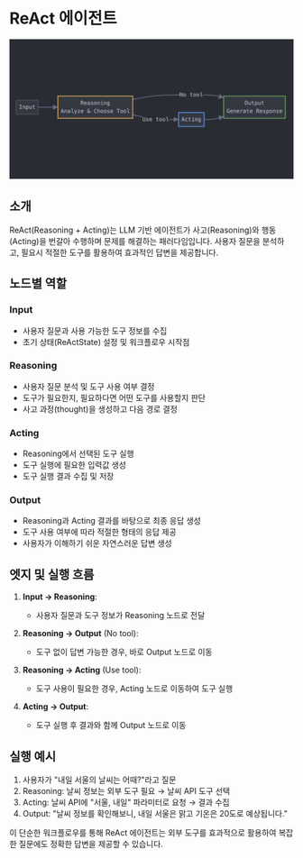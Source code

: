 # ReAct 에이전트

![다이어그램](image.png)

## 소개

ReAct(Reasoning + Acting)는 LLM 기반 에이전트가 사고(Reasoning)와 행동(Acting)을 번갈아 수행하며 문제를 해결하는 패러다임입니다. 사용자 질문을 분석하고, 필요시 적절한 도구를 활용하여 효과적인 답변을 제공합니다.

## 노드별 역할

### Input

- 사용자 질문과 사용 가능한 도구 정보를 수집
- 초기 상태(ReActState) 설정 및 워크플로우 시작점

### Reasoning

- 사용자 질문 분석 및 도구 사용 여부 결정
- 도구가 필요한지, 필요하다면 어떤 도구를 사용할지 판단
- 사고 과정(thought)을 생성하고 다음 경로 결정

### Acting

- Reasoning에서 선택된 도구 실행
- 도구 실행에 필요한 입력값 생성
- 도구 실행 결과 수집 및 저장

### Output

- Reasoning과 Acting 결과를 바탕으로 최종 응답 생성
- 도구 사용 여부에 따라 적절한 형태의 응답 제공
- 사용자가 이해하기 쉬운 자연스러운 답변 생성

## 엣지 및 실행 흐름

1. **Input → Reasoning**:

   - 사용자 질문과 도구 정보가 Reasoning 노드로 전달

2. **Reasoning → Output** (No tool):

   - 도구 없이 답변 가능한 경우, 바로 Output 노드로 이동

3. **Reasoning → Acting** (Use tool):

   - 도구 사용이 필요한 경우, Acting 노드로 이동하여 도구 실행

4. **Acting → Output**:
   - 도구 실행 후 결과와 함께 Output 노드로 이동

## 실행 예시

1. 사용자가 "내일 서울의 날씨는 어때?"라고 질문
2. Reasoning: 날씨 정보는 외부 도구 필요 → 날씨 API 도구 선택
3. Acting: 날씨 API에 "서울, 내일" 파라미터로 요청 → 결과 수집
4. Output: "날씨 정보를 확인해보니, 내일 서울은 맑고 기온은 20도로 예상됩니다."

이 단순한 워크플로우를 통해 ReAct 에이전트는 외부 도구를 효과적으로 활용하여 복잡한 질문에도 정확한 답변을 제공할 수 있습니다.

